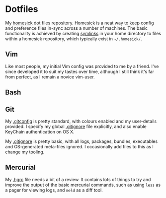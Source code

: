 # Dotfiles

My [homesick](https://github.com/technicalpickles/homesick) dot files 
repository. Homesick is a neat way to keep config and preference files in-sync
across a number of machines. The basic functionality is achieved by creating
[symlinks](http://en.wikipedia.org/wiki/Symbolic_link) in your home directory
to files within a homesick repository, which typically exist in `~/.homesick/`.

## Vim
Like most people, my initial Vim config was provided to me by a friend. I've
since developed it to suit my tastes over time, although I still think it's
far from perfect, as I remain a novice vim-user.

## Bash

## Git
My [.gitconfig](home/.gitconfig) is pretty standard, with colours enabled and
my user-details provided. I specify my global [.gitignore](home/.gitignore) file
explicitly, and also enable KeyChain authentication on OS X.

My [.gitignore](home/.gitignore) is pretty basic, with all logs, packages,
bundles, executables and OS-generated meta-files ignored. I occasionally add
files to this as I change my tooling.

## Mercurial
My [.hgrc](home/.hgrc) file needs a bit of a review. It contains lots of things
to try and improve the output of the basic mercurial commands, such as using
`less` as a pager for viewing logs, and `meld` as a diff tool.
